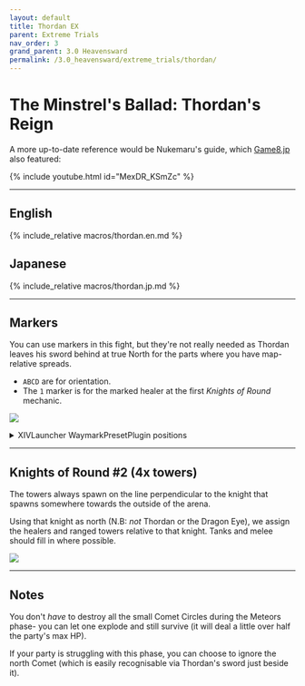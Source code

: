 ```yaml
---
layout: default
title: Thordan EX
parent: Extreme Trials
nav_order: 3
grand_parent: 3.0 Heavensward
permalink: /3.0_heavensward/extreme_trials/thordan/
---
```


# The Minstrel's Ballad: Thordan's Reign

A more up-to-date reference would be Nukemaru's guide, which
[Game8.jp](https://game8.jp/ff14/557234) also featured:

{% include youtube.html id="MexDR_KSmZc" %}

---

## English

{% include_relative macros/thordan.en.md %}

## Japanese

{% include_relative macros/thordan.jp.md %}

---

## Markers

You can use markers in this fight, but they're not really needed as Thordan
leaves his sword behind at true North for the parts where you have
map-relative spreads.

- `ABCD` are for orientation.
- The `1` marker is for the marked healer at the first *Knights of Round* 
  mechanic.

![]({{site.baseurl}}/images/3.0_heavensward/thordan/markers.jpg)
<details markdown=block>
<summary>XIVLauncher WaymarkPresetPlugin positions</summary>

```json
{
  "Name":"Thordan EX",
  "MapID":91,
  "A":{"X":0.0,"Y":0.039,"Z":-19.0,"ID":0,"Active":true},
  "B":{"X":19.0,"Y":0.039,"Z":0.0,"ID":1,"Active":true},
  "C":{"X":0.0,"Y":0.039,"Z":19.0,"ID":2,"Active":true},
  "D":{"X":-19.0,"Y":0.039,"Z":0.0,"ID":3,"Active":true},
  "One":{"X":8.03,"Y":0.039,"Z":-17.22,"ID":4,"Active":true},
  "Two":{"X":0.0,"Y":0.0,"Z":0.0,"ID":5,"Active":false},
  "Three":{"X":0.0,"Y":0.0,"Z":0.0,"ID":6,"Active":false},
  "Four":{"X":0.0,"Y":0.0,"Z":0.0,"ID":7,"Active":false}
}
```
```json
{
  "Name":"Thordan Unreal",
  "MapID":963,
  "A":{"X":0.0,"Y":0.039,"Z":-19.0,"ID":0,"Active":true},
  "B":{"X":19.0,"Y":0.039,"Z":0.0,"ID":1,"Active":true},
  "C":{"X":0.0,"Y":0.039,"Z":19.0,"ID":2,"Active":true},
  "D":{"X":-19.0,"Y":0.039,"Z":0.0,"ID":3,"Active":true},
  "One":{"X":8.03,"Y":0.039,"Z":-17.22,"ID":4,"Active":true},
  "Two":{"X":0.0,"Y":0.0,"Z":0.0,"ID":5,"Active":false},
  "Three":{"X":0.0,"Y":0.0,"Z":0.0,"ID":6,"Active":false},
  "Four":{"X":0.0,"Y":0.0,"Z":0.0,"ID":7,"Active":false}
}
```

</details>

---

## Knights of Round #2 (4x towers)

The towers always spawn on the line perpendicular to the knight that spawns
somewhere towards the outside of the arena.

Using that knight as north (N.B: *not* Thordan or the Dragon Eye), we assign
the healers and ranged towers relative to that knight. Tanks and melee should
fill in where possible.

![]({{site.baseurl}}/images/3.0_heavensward/thordan/towers.jpg)

---

## Notes

You don't *have* to destroy all the small Comet Circles during the Meteors
phase- you can let one explode and still survive (it will deal a little over
half the party's max HP).

If your party is struggling with this phase, you can choose to ignore the
north Comet (which is easily recognisable via Thordan's sword just beside it).

<script data-goatcounter="https://tuufless.goatcounter.com/count"
        async src="//gc.zgo.at/count.js"></script>
